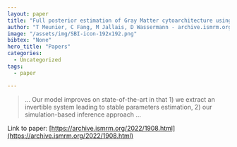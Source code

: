 ```yaml
---
layout: paper
title: "Full posterior estimation of Gray Matter cytoarchitecture using a three-compartment model with exchange: a simulation-based study"
author: "T Meunier, C Fang, M Jallais, D Wassermann - archive.ismrm.org"
image: "/assets/img/SBI-icon-192x192.png"
bibtex: "None"
hero_title: "Papers"
categories:
  - Uncategorized
tags:
  - paper

---
```

>… Our model improves on state-of-the-art in that 1) we extract an invertible system leading to stable parameters estimation, 2) our simulation-based inference approach …

Link to paper: [https://archive.ismrm.org/2022/1908.html](https://archive.ismrm.org/2022/1908.html)


